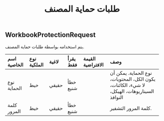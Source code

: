 ﻿---
title: طلبات حماية المصنف
second_title: Aspose.Cells Cloud Documen
type: docs
url: /ar/specification/model/workbookprotectionrequest/
description: "Aspose.Cells مواصفات النموذج السحابي: WorkbookProtectionRequest. تعامل بسهولة مع Excel ومستندات جداول البيانات الأخرى التي تحتوي على ميزات مثل الفتح والتوليد والتحرير والتقسيم والدمج والمقارنة والتحويل"
weight: 50
---
## **WorkbookProtectionRequest**

 يتم استخدامه بواسطة طلبات حماية المصنف.

| اسم الخاصية| نوع الملكية| لاغية| يقرأ فقط| القيمة الافتراضية| وصف|
|:- |:- |:- |:- |:- |:- |
| نوع الحماية| خيط| حقيقي| خطأ شنيع|| نوع الحماية. يمكن أن يكون الكل، المحتويات، لا شيء، الكائنات، السيناريوهات، الهيكل، النوافذ|
| كلمة المرور| خيط| حقيقي| خطأ شنيع||كلمة المرور التشفير.|

